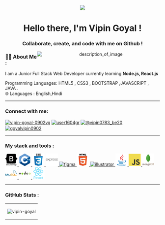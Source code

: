 <div id="header" align="center">
  <img src="https://media.giphy.com/media/du3J3cXyzhj75IOgvA/giphy.gif" width="100"/>

<h1 align="center">Hello there, I'm Vipin Goyal !</h1>
<h3 align="center">Collaborate, create, and code with me on Github !</h3>
<img src="https://user-images.githubusercontent.com/118294368/229310224-18583544-7ea0-4618-856c-2f5e7b24600b.png" alt="description_of_image" align="right"  width=400">

<!--     <img src="https://media.giphy.com/media/hvRJCLFzcasrR4ia7z/giphy.gif" width="30px"/> -->
  </h1>
  </div>
  
  
### :technologist: About Me :
 I am a Junior Full Stack Web Developer currently learning **Node.js, React.js**
 <br>
                                                                                           
 Programming Languages: HTML5 , CSS3 , BOOTSTRAP ,JAVASCRIPT , JAVA .<br>
                                                                                           🌐 Languages : English,Hindi
                                                                                           <HR>
                                                                                           


<h3 align="left">Connect with me:</h3>
<p align="left">
<a href="https://linkedin.com/in/vipin-goyal-0902vg" target="blank"><img align="center" src="https://raw.githubusercontent.com/rahuldkjain/github-profile-readme-generator/master/src/images/icons/Social/linked-in-alt.svg" alt="vipin-goyal-0902vg" height="30" width="40" /></a>
<a href="https://www.leetcode.com/user1604gr" target="blank"><img align="center" src="https://raw.githubusercontent.com/rahuldkjain/github-profile-readme-generator/master/src/images/icons/Social/leet-code.svg" alt="user1604gr" height="30" width="40" /></a>
<a href="https://www.hackerearth.com/@vipin0783_be20" target="blank"><img align="center" src="https://raw.githubusercontent.com/rahuldkjain/github-profile-readme-generator/master/src/images/icons/Social/hackerearth.svg" alt="@vipin0783_be20" height="30" width="40" /></a>
<a href="https://auth.geeksforgeeks.org/user/goyalvipin0902" target="blank"><img align="center" src="https://raw.githubusercontent.com/rahuldkjain/github-profile-readme-generator/master/src/images/icons/Social/geeks-for-geeks.svg" alt="goyalvipin0902" height="30" width="40" /></a>
</p>
<HR>

### My stack and tools :
<div>
<p align="left"> <a href="https://getbootstrap.com" target="_blank" rel="noreferrer"> <img src="https://raw.githubusercontent.com/devicons/devicon/master/icons/bootstrap/bootstrap-plain-wordmark.svg" alt="bootstrap" width="40" height="40"/> </a> <a href="https://www.w3schools.com/cpp/" target="_blank" rel="noreferrer"> <img src="https://raw.githubusercontent.com/devicons/devicon/master/icons/cplusplus/cplusplus-original.svg" alt="cplusplus" width="40" height="40"/> </a> <a href="https://www.w3schools.com/css/" target="_blank" rel="noreferrer"> <img src="https://raw.githubusercontent.com/devicons/devicon/master/icons/css3/css3-original-wordmark.svg" alt="css3" width="40" height="40"/> </a>
<a href="https://expressjs.com" target="_blank" rel="noreferrer"> <img src="https://raw.githubusercontent.com/devicons/devicon/master/icons/express/express-original-wordmark.svg" alt="express" width="40" height="40"/> </a> <a href="https://www.figma.com/" target="_blank" rel="noreferrer"> <img src="https://www.vectorlogo.zone/logos/figma/figma-icon.svg" alt="figma" width="40" height="40"/> </a> <a href="https://www.w3.org/html/" target="_blank" rel="noreferrer"> <img src="https://raw.githubusercontent.com/devicons/devicon/master/icons/html5/html5-original-wordmark.svg" alt="html5" width="40" height="40"/> </a> <a href="https://www.adobe.com/in/products/illustrator.html" target="_blank" rel="noreferrer"> <img src="https://www.vectorlogo.zone/logos/adobe_illustrator/adobe_illustrator-icon.svg" alt="illustrator" width="40" height="40"/> </a> <a href="https://www.java.com" target="_blank" rel="noreferrer"> <img src="https://raw.githubusercontent.com/devicons/devicon/master/icons/java/java-original.svg" alt="java" width="40" height="40"/> </a> <a href="https://developer.mozilla.org/en-US/docs/Web/JavaScript" target="_blank" rel="noreferrer"> <img src="https://raw.githubusercontent.com/devicons/devicon/master/icons/javascript/javascript-original.svg" alt="javascript" width="40" height="40"/> </a> <a href="https://www.mongodb.com/" target="_blank" rel="noreferrer"> <img src="https://raw.githubusercontent.com/devicons/devicon/master/icons/mongodb/mongodb-original-wordmark.svg" alt="mongodb" width="40" height="40"/> </a> <a href="https://www.mysql.com/" target="_blank" rel="noreferrer"> <img src="https://raw.githubusercontent.com/devicons/devicon/master/icons/mysql/mysql-original-wordmark.svg" alt="mysql" width="40" height="40"/> </a> <a href="https://nodejs.org" target="_blank" rel="noreferrer"> <img src="https://raw.githubusercontent.com/devicons/devicon/master/icons/nodejs/nodejs-original-wordmark.svg" alt="nodejs" width="40" height="40"/> </a> <a href="https://reactjs.org/" target="_blank" rel="noreferrer"> <img src="https://raw.githubusercontent.com/devicons/devicon/master/icons/react/react-original-wordmark.svg" alt="react" width="40" height="40"/> </a> </p>
</div>
<HR>

### GitHub Stats :

<table align="center">
  <tr>
<!--     <td>
      <p>&nbsp;<img align="center" src="https://github-readme-stats.vercel.app/api?username=vipin-goyal&show_icons=true&locale=en" alt="vipin-goyal" /></p>
    </td> -->
    <td>
      <p><img align="center" src="https://github-readme-stats.vercel.app/api/top-langs?username=vipin-goyal&show_icons=true&locale=en&layout=compact" alt="vipin-goyal" /></p>
      </td>
    
</table>



